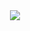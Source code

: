 <div align="center">
  <img align="center" src="https://github-readme-stats.vercel.app/api/top-langs/?username=pavelixo&bg_color=0000&title_color=4493f8&text_color=4493f8&border_color=0000&langs_count=1020&layout=compact" />
</div>
